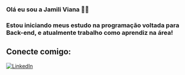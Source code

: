 ### Olá eu sou a Jamili Viana 👋😄

### Estou iniciando meus estudo na programação voltada para Back-end, e atualmente trabalho como aprendiz na área!

## Conecte comigo:
[![LinkedIn](https://img.shields.io/badge/LinkedIn-0077B5?style=for-the-badge&logo=linkedin&logoColor=white)](https://www.linkedin.com/in/jamili-viana/)
